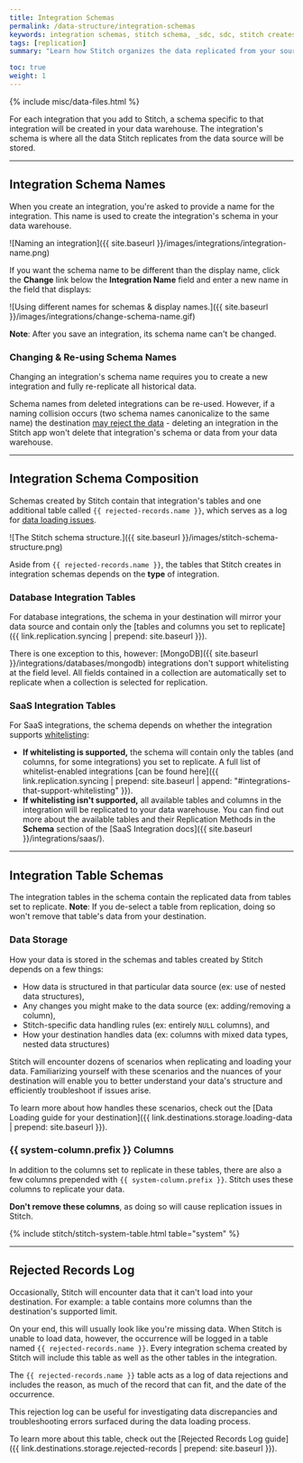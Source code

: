 ```yaml
---
title: Integration Schemas
permalink: /data-structure/integration-schemas
keywords: integration schemas, stitch schema, _sdc, sdc, stitch creates schemas, data warehouse
tags: [replication]
summary: "Learn how Stitch organizes the data replicated from your sources in your data warehouse."

toc: true
weight: 1
---
```

{% include misc/data-files.html %}

For each integration that you add to Stitch, a schema specific to that integration will be created in your data warehouse. The integration's schema is where all the data Stitch replicates from the data source will be stored.

---

## Integration Schema Names

When you create an integration, you're asked to provide a name for the integration. This name is used to create the integration's schema in your data warehouse.

![Naming an integration]({{ site.baseurl }}/images/integrations/integration-name.png)

If you want the schema name to be different than the display name, click the **Change** link below the **Integration Name** field and enter a new name in the field that displays:

![Using different names for schemas & display names.]({{ site.baseurl }}/images/integrations/change-schema-name.gif)

**Note**: After you save an integration, its schema name can't be changed.

### Changing & Re-using Schema Names

Changing an integration's schema name requires you to create a new integration and fully re-replicate all historical data.

Schema names from deleted integrations can be re-used. However, if a naming collision occurs (two schema names canonicalize to the same name) the destination [may reject the data](#rejected-records-log) - deleting an integration in the Stitch app won't delete that integration's schema or data from your data warehouse.

---

## Integration Schema Composition

Schemas created by Stitch contain that integration's tables and one additional table called `{{ rejected-records.name }}`, which serves as a log for [data loading issues](#rejected-records-log).

![The Stitch schema structure.]({{ site.baseurl }}/images/stitch-schema-structure.png)

Aside from `{{ rejected-records.name }}`, the tables that Stitch creates in integration schemas depends on the **type** of integration.

### Database Integration Tables

For database integrations, the schema in your destination will mirror your data source and contain only the [tables and columns you set to replicate]({{ link.replication.syncing | prepend: site.baseurl }}).

There is one exception to this, however: [MongoDB]({{ site.baseurl }}/integrations/databases/mongodb) integrations don't support whitelisting at the field level. All fields contained in a collection are automatically set to replicate when a collection is selected for replication.

### SaaS Integration Tables

For SaaS integrations, the schema depends on whether the integration supports <a href="#" data-toggle="tooltip" data-original-title="{{ site.data.tooltips.whitelisting-feature }}">whitelisting</a>:

- **If whitelisting is supported,** the schema will contain only the tables (and columns, for some integrations) you set to replicate. A full list of whitelist-enabled integrations [can be found here]({{ link.replication.syncing | prepend: site.baseurl | append: "#integrations-that-support-whitelisting" }}).
- **If whitelisting isn't supported,** all available tables and columns in the integration will be replicated to your data warehouse. You can find out more about the available tables and their Replication Methods in the **Schema** section of the [SaaS Integration docs]({{ site.baseurl }}/integrations/saas/).

---

## Integration Table Schemas

The integration tables in the schema contain the replicated data from tables set to replicate. **Note**: If you de-select a table from replication, doing so won't remove that table's data from your destination.

### Data Storage

How your data is stored in the schemas and tables created by Stitch depends on a few things:

- How data is structured in that particular data source (ex: use of nested data structures),
- Any changes you might make to the data source (ex: adding/removing a column),
- Stitch-specific data handling rules (ex: entirely `NULL` columns), and
- How your destination handles data (ex: columns with mixed data types, nested data structures)

Stitch will encounter dozens of scenarios when replicating and loading your data. Familiarizing yourself with these scenarios and the nuances of your destination will enable you to better understand your data's structure and efficiently troubleshoot if issues arise.

To learn more about how handles these scenarios, check out the [Data Loading guide for your destination]({{ link.destinations.storage.loading-data | prepend: site.baseurl }}).

### {{ system-column.prefix }} Columns

In addition to the columns set to replicate in these tables, there are also a few columns prepended with `{{ system-column.prefix }}`. Stitch uses these columns to replicate your data.

**Don't remove these columns**, as doing so will cause replication issues in Stitch.

{% include stitch/stitch-system-table.html table="system" %}

---

## Rejected Records Log

Occasionally, Stitch will encounter data that it can't load into your destination. For example: a table contains more columns than the destination's supported limit. 

On your end, this will usually look like you're missing data. When Stitch is unable to load data, however, the occurrence will be logged in a table named `{{ rejected-records.name }}`. Every integration schema created by Stitch will include this table as well as the other tables in the integration.

The `{{ rejected-records.name }}` table acts as a log of data rejections and includes the reason, as much of the record that can fit, and the date of the occurrence.

This rejection log can be useful for investigating data discrepancies and troubleshooting errors surfaced during the data loading process.

To learn more about this table, check out the [Rejected Records Log guide]({{ link.destinations.storage.rejected-records | prepend: site.baseurl }}).